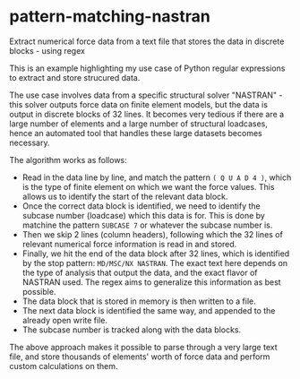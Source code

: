 # pattern-matching-nastran
Extract numerical force data from a text file that stores the data in discrete blocks - using regex

This is an example highlighting my use case of Python regular expressions to extract and store strucured data.

The use case involves data from a specific structural solver "NASTRAN" - this solver outputs force data on finite element models, but the data is output in discrete blocks of 32 lines. It becomes very tedious if there are a large number of elements and a large number of structural loadcases, hence an automated tool that handles these large datasets becomes necessary.

The algorithm works as follows:
- Read in the data line by line, and match the pattern ```( Q U A D 4 )```, which is the type of finite element on which we want the force values. This allows us to identify the start of the relevant data block.
- Once the correct data block is identified, we need to identify the subcase number (loadcase) which this data is for. This is done by matchine the pattern ```SUBCASE 7``` or whatever the subcase number is.
- Then we skip 2 lines (column headers), following which the 32 lines of relevant numerical force information is read in and stored.
- Finally, we hit the end of the data block after 32 lines, which is identified by the stop pattern: ```MD/MSC/NX NASTRAN```. The exact text here depends on the type of analysis that output the data, and the exact flavor of NASTRAN used. The regex aims to generalize this information as best possible. 
- The data block that is stored in memory is then written to a file.
- The next data block is identified the same way, and appended to the already open write file.
- The subcase number is tracked along with the data blocks.

The above approach makes it possible to parse through a very large text file, and store thousands of elements' worth of force data and perform custom calculations on them.
